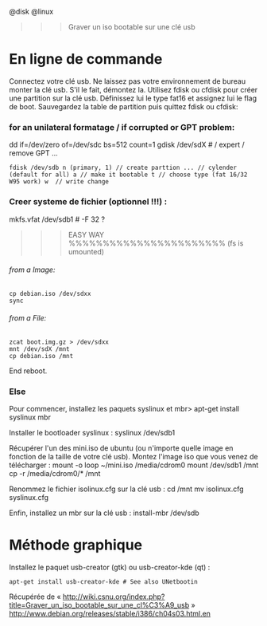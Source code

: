 @disk
@linux

>>> Graver un iso bootable sur une clé usb

# En ligne de commande

Connectez votre clé usb. Ne laissez pas votre environnement de bureau monter la clé usb. S'il le fait, démontez la.
Utilisez fdisk ou cfdisk pour créer une partition sur la clé usb. Définissez lui le type fat16 et assignez lui le flag de boot.
Sauvegardez la table de partition puis quittez fdisk ou cfdisk:

### for an unilateral formatage / if corrupted or GPT problem:
dd if=/dev/zero of=/dev/sdc bs=512 count=1
gdisk /dev/sdX # / expert / remove GPT ...

`
fdisk /dev/sdb
  n (primary, 1) // create parttion
  ... // cylender (default for all)
  a // make it bootable
  t // choose type (fat 16/32 W95 work)
  w  // write change
`

### Creer systeme de fichier (optionnel !!!) :
mkfs.vfat /dev/sdb1 # -F 32 ?

>>> EASY WAY %%%%%%%%%%%%%%%%%%%%%%%
(fs is umounted)

###### from a Image:
	cp debian.iso /dev/sdxx
	sync

###### from a File:
	zcat boot.img.gz > /dev/sdxx
	mnt /dev/sdX /mnt
	cp debian.iso /mnt

End reboot.

### Else 
Pour commencer, installez les paquets syslinux et mbr>
	apt-get install syslinux mbr

Installer le bootloader syslinux :
	syslinux /dev/sdb1

Récupérer l'un des mini.iso de ubuntu (ou n'importe quelle image en fonction de la taille de votre clé usb).
Montez l'image iso que vous venez de télécharger :
	mount -o loop ~/mini.iso /media/cdrom0
	mount /dev/sdb1 /mnt
	cp -r /media/cdrom0/* /mnt

 Renommez le fichier isolinux.cfg sur la clé usb :
	cd /mnt
	mv isolinux.cfg syslinux.cfg

 Enfin, installez un mbr sur la clé usb :
	install-mbr /dev/sdb



# Méthode graphique

Installez le paquet usb-creator (gtk) ou usb-creator-kde (qt) :

	apt-get install usb-creator-kde # See also UNetbootin


Récupérée de « http://wiki.csnu.org/index.php?title=Graver_un_iso_bootable_sur_une_cl%C3%A9_usb »
http://www.debian.org/releases/stable/i386/ch04s03.html.en

